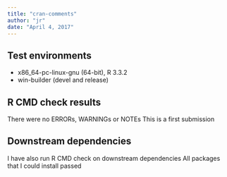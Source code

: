 ```yaml
---
title: "cran-comments"
author: "jr"
date: "April 4, 2017"
---
```


## Test environments
* x86_64-pc-linux-gnu (64-bit), R 3.3.2
* win-builder (devel and release)

## R CMD check results
There were no ERRORs, WARNINGs or NOTEs
This is a first submission

## Downstream dependencies
I have also run R CMD check on downstream dependencies
All packages that I could install passed
